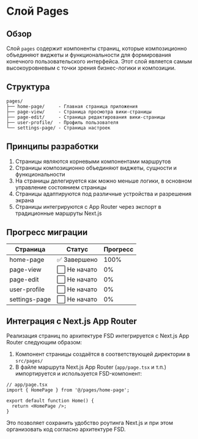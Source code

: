 # Слой Pages

## Обзор

Слой `pages` содержит компоненты страниц, которые композиционно объединяют виджеты и функциональности для формирования конечного пользовательского интерфейса. Этот слой является самым высокоуровневым с точки зрения бизнес-логики и композиции.

## Структура

```
pages/
├── home-page/     - Главная страница приложения
├── page-view/     - Страница просмотра вики-страницы
├── page-edit/     - Страница редактирования вики-страницы
├── user-profile/  - Профиль пользователя
└── settings-page/ - Страница настроек
```

## Принципы разработки

1. Страницы являются корневыми компонентами маршрутов
2. Страницы композиционно объединяют виджеты, сущности и функциональности
3. На страницы делегируется как можно меньше логики, в основном управление состоянием страницы
4. Страницы адаптируются под различные устройства и разрешения экрана
5. Страницы интегрируются с App Router через экспорт в традиционные маршруты Next.js

## Прогресс миграции

| Страница       | Статус            | Прогресс |
|----------------|-------------------|----------|
| home-page      | ✅ Завершено      | 100%     |
| page-view      | ⬜ Не начато      | 0%       |
| page-edit      | ⬜ Не начато      | 0%       |
| user-profile   | ⬜ Не начато      | 0%       |
| settings-page  | ⬜ Не начато      | 0%       |

## Интеграция с Next.js App Router

Реализация страниц по архитектуре FSD интегрируется с Next.js App Router следующим образом:

1. Компонент страницы создаётся в соответствующей директории в `src/pages/`
2. В файле маршрута Next.js App Router (`app/page.tsx` и т.п.) импортируется и используется FSD-компонент:

```tsx
// app/page.tsx
import { HomePage } from '@/pages/home-page';

export default function Home() {
  return <HomePage />;
}
```

Это позволяет сохранить удобство роутинга Next.js и при этом организовать код согласно архитектуре FSD. 